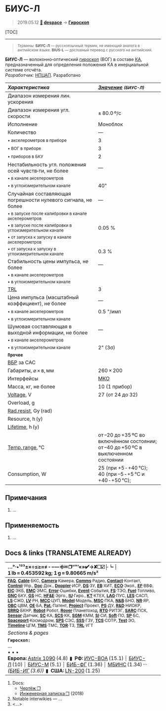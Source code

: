 # БИУС-Л
> 2019.05.12 **[🚀](../index/index.md) [despace](index.md)** → **[Гироскоп](iu.md)**

[TOC]

---

> <small>*Термины:* **БИУС‑Л** — русскоязычный термин, не имеющий аналога в английском языке. **BIUS-L** — дословный перевод с русского на английский.</small>

**БИУС‑Л** — волоконно‑оптический [гироскоп](iu.md) (ВОГ) в составе [КА](sc.md), предназначенный для определения положения КА в инерциальной системе отсчёта.  
*Разработчик:* [НПЦАП](zz_npcap.md). Разработано  

<small>

|*Характеристика*|*[Значение](si.md) <small>(БИУС-Л)</small>*|
|:--|:--|
|Диапазон измерения лин. ускорения||
|Диапазон измерения угл. скорости|± 80.0 º/с|
|Исполнение|Моноблок|
|Количество|—|
|<small>• акселерометров в приборе</small>|3|
|<small>• ВОГ в приборе</small>|3|
|<small>• приборов в БКУ</small>|2|
|Нестабильность угл. положения осей чувств‑ти, не более|—|
|<small>• в канале акселерометров</small>||
|<small>• в углоизмерительном канале</small>|40"|
|Случайная составляющая погрешности нулевого сигнала, не более|—|
|<small>• в запуске после калибровки в канале акселерометров</small>||
|<small>• в запуске после калибровки в углоизмерительном канале</small>|0.05 %|
|<small>• от запуска к запуску в канале акселерометров</small>||
|<small>• от запуска к запуску в углоизмерительном канале</small>|0.3 %|
|Стабильность цены импульса, не более|—|
|<small>• в канале акселерометров</small>||
|<small>• в углоизмерительном канале</small>||
|[TRL](trl.md)|3|
|Цена импульса (масштабный коэффициент), не более|—|
|<small>• в канале акселерометров</small>|0.5 "/имп|
|<small>• в углоизмерительном канале</small>||
|Шумовая составляющая в выходной информации, не более|—|
|<small>• в канале акселерометров</small>||
|<small>• в углоизмерительном канале</small>|2" (3σ)|
|**`Прочее`**||
|[ВБР](srrq.md) за САС||
|Габариты, ⌀ × в, мм|260 × 200|
|Интерфейсы|[МКО](mil_std_1553b.md)|
|Масса, кг, не более|10 (1 прибор)|
|[Voltage](voltage.md), V|27 (от 24 до 32)|
|Overload, g||
|[Rad.resist](ion_rad.md), Gy (rad)||
|Resource, h (y)||
|[Lifetime](lifetime.md), h (y)||
|[Temp. range](tcs.md), ℃|от –20 до +35 ºС во включённом состоянии;<br> от –40 до +50 ºС в выключенном состоянии|
|Consumption, W|25 (при +5 ‑ +40 ℃);<br> 40 (при –5 ‑ +5 ℃ и +40 ‑ +50 ℃);|

</small>



<p style="page-break-after:always"> </p>

## Примечания
   1. …



## Применяемость
   1. …



<p style="page-break-after:always"> </p>

## Docs & links (TRANSLATEME ALREADY)
|…°·•¹²³±×÷≤≥≈≠ ‑ −— ⎆✉ ❐“”’«»✔→✘☐☑├┕┆ 1 lb = 0.453592 kg; 1 g = 9.80665 m/s²|
|:--|
|<small>**[FAQ](faq.md)**, **[Cable](cable.md)**·БКС, **[Camera](cam.md)**·Камера, **[Comms](comms.md)**·Радио, **[Contact](contact.md)**·Контакт, **[Control](control.md)**·Упр., **[Doc](doc.md)**·Док., **[Doppler](doppler.md)**·ИСР, **[DS](ds.md)**·ЗУ, **[EB](eb.md)**·ХИТ, **[ECO](ecology.md)**·Экол., **[EF](ef.md)**·ВВФ, **[ElC](elc.md)**·ЭКБ, **[EMC](emc.md)**·ЭМС, **[Error](error.md)**·Ошибки, **[Event](event.md)**·События, **[FS](fs.md)**·ТЭО, **[Fuel](fuel.md)**·Топливо, **[GNC](gnc.md)**·БКУ, **[GS](scs.md)**·НС, **[HF&E](hfe.md)**·Эрго., **[IU](iu.md)**·Гиро., **[KT](kt.md)**·КТЕХ, **[LAG](lag.md)**·ПУC, **[LES](les.md)**·САСП, **[LS](ls.md)**·СЖО, **[LV](lv.md)**·РН, **[MCC](mcc.md)**·ЦУП, **[Model](model.md)**·Модель, **[MSC](sc.md)**·ПКА, **[N&B](nnb.md)**·БНО, **[NR](nr.md)**·ЯР, **[OBC](obc.md)**·ЦВМ, **[OE](oe.md)**·БА, **[Pat.](патент.md)**·Патент, **[Project](project.md)**·Проект, **[PS](ps.md)**·ДУ, **[R&D](rnd.md)**·НИОКР, **[SRRQ](srrq.md)**·БКНР, **[Robot](robotics.md)**·Робот, **[Rover](rover.md)**·Планетоход, **[RTG](rtg.md)**·РИТЭГ, **[SARC](sarc.md)**·ПСК, **[Sensor](sensor.md)**·Датчик, **[SC](sc.md)**·КА, **[SCS](scs.md)**·КК, **[SGM](sgm.md)**·КММ, **[SI](si.md)**·СИ, **[Soft](soft.md)**·ПО, **[SP](sp.md)**·БС, **[Spaceport](spaceport.md)**·Космодром, **[SPS](sps.md)**·СЭС, **[SSS](sss.md)**·ГЗУ, **[TCS](tcs.md)**·СОТР, **[Test](test.md)**·ЭО, **[Timeline](timeline.md)**·ЦГМ, **[TMS](tms.md)**·ТМС, **[TOR](tor.md)**·ТЗ, **[TRL](trl.md)**·УГТ</small>|
|*Sections & pages*|
|**`Гироскоп:`**<br> …<br>• • •<br> **Европа:** [Astrix 1090](astrix_1090.md) (4.8)  ▮  **РФ:** [ИУС-ВОА](ius_voa.md) (15.1) ┊ [БИУС-Л](bius_l.md) (10) ┊ [БИУС-М](bius_m.md) (5.1) ┊ [БИБ-ФГ](bib_fg.md) (1.36) ┊ [МБИНС](mbins.md) (1.34) ··· *([БИБ-ИГ](bib_ig.md) (3.6))*  ▮  **США:** [LN-200](ln_200.md) (1.25)|

   1. Docs:
      - [Чертёж ❐](f/iu/b/bius-l_sketch1.pdf)
      - [Инженерная записка ❐](f/iu/b/bius-l_iz_2018.djvu) (2018)
   1. Notable interwikies — …
   1. <…>
